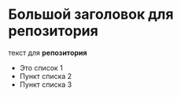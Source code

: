 # Большой заголовок для репозитория
текст для **репозитория**

- Это список 1
- Пункт списка 2
- Пункт списка 3
